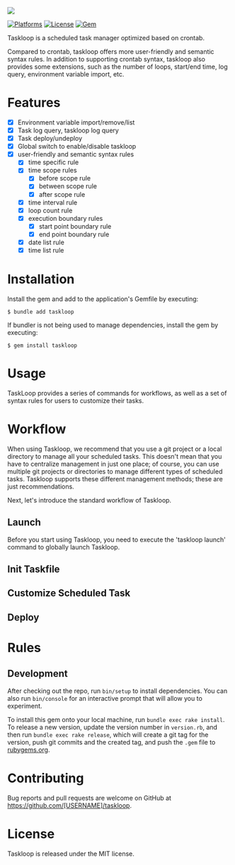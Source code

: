 ![](https://chuquan-public-r-001.oss-cn-shanghai.aliyuncs.com/sketch-images/taskloop-logo-white.png?x-oss-process=image/resize,w_800)

[![Platforms](https://img.shields.io/badge/Platforms-macOS_Linux-yellowgreen)](https://img.shields.io/badge/Platforms-macOS_Linux-Green)
[![License](https://img.shields.io/badge/License-MIT-orange)](https://img.shields.io/badge/License-MIT-orange)
[![Gem](https://img.shields.io/badge/Gem-0.3.0-blue)](https://img.shields.io/badge/Gem-0.3.0-blue)

Taskloop is a scheduled task manager optimized based on crontab. 

Compared to crontab, taskloop offers more user-friendly and semantic syntax rules. In addition to supporting crontab 
syntax, taskloop also provides some extensions, such as the number of loops, start/end time, log query, environment 
variable import, etc.

# Features

- [x] Environment variable import/remove/list
- [x] Task log query, taskloop log query
- [x] Task deploy/undeploy
- [x] Global switch to enable/disable taskloop
- [x] user-friendly and semantic syntax rules
  - [x] time specific rule
  - [x] time scope rules
    - [x] before scope rule
    - [x] between scope rule
    - [x] after scope rule
  - [x] time interval rule
  - [x] loop count rule
  - [x] execution boundary rules
    - [x] start point boundary rule
    - [x] end point boundary rule
  - [x] date list rule
  - [x] time list rule

# Installation

Install the gem and add to the application's Gemfile by executing:

    $ bundle add taskloop

If bundler is not being used to manage dependencies, install the gem by executing:

    $ gem install taskloop

# Usage
TaskLoop provides a series of commands for workflows, as well as a set of syntax rules for users to customize their tasks.

# Workflow
When using Taskloop, we recommend that you use a git project or a local directory to manage all your scheduled tasks.
This doesn't mean that you have to centralize management in just one place; of course, you can use multiple git 
projects or directories to manage different types of scheduled tasks. Taskloop supports these different management 
methods; these are just recommendations.

Next, let's introduce the standard workflow of Taskloop.

## Launch
Before you start using Taskloop, you need to execute the 'taskloop launch' command to globally launch Taskloop.

## Init Taskfile

## Customize Scheduled Task

## Deploy

# Rules

## Development

After checking out the repo, run `bin/setup` to install dependencies. You can also run `bin/console` for an interactive 
prompt that will allow you to experiment.

To install this gem onto your local machine, run `bundle exec rake install`. To release a new version, update the version 
number in `version.rb`, and then run `bundle exec rake release`, which will create a git tag for the version, push git 
commits and the created tag, and push the `.gem` file to [rubygems.org](https://rubygems.org).

# Contributing
Bug reports and pull requests are welcome on GitHub at https://github.com/[USERNAME]/taskloop.

# License
Taskloop is released under the MIT license. 

